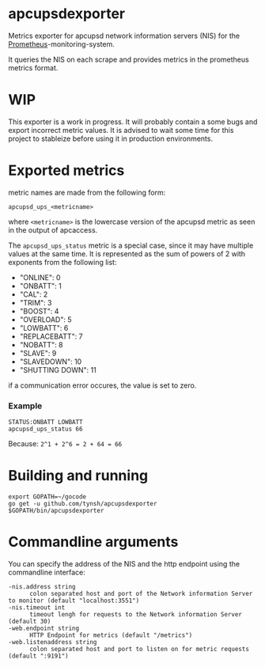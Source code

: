 # apcupsdexporter

Metrics exporter for apcupsd network information servers (NIS) for the
[Prometheus](www.prometheus.io)-monitoring-system.

It queries the NIS on each scrape and provides metrics in the prometheus
metrics format.

# WIP
This exporter is a work in progress. It will probably contain a some bugs
and export incorrect metric values. It is advised to wait some time for this
project to stableize before using it in production environments.

# Exported metrics

metric names are made from the following form:

    apcupsd_ups_<metricname>

where `<metricname>` is the lowercase version of the apcupsd metric as seen in the output of apcaccess.

The `apcupsd_ups_status` metric is a special case, since it may have multiple
values at the same time. It is represented as the sum of powers of 2 with
exponents from the following list:

* "ONLINE": 0
* "ONBATT": 1
* "CAL": 2
* "TRIM": 3
* "BOOST": 4
* "OVERLOAD": 5
* "LOWBATT": 6
* "REPLACEBATT": 7
* "NOBATT": 8
* "SLAVE": 9
* "SLAVEDOWN": 10
* "SHUTTING DOWN": 11

if a communication error occures, the value is set to zero.

### Example
    STATUS:ONBATT LOWBATT
    apcupsd_ups_status 66

Because: `2^1 + 2^6 = 2 + 64 = 66`

# Building and running

    export GOPATH=~/gocode
    go get -u github.com/tynsh/apcupsdexporter
    $GOPATH/bin/apcupsdexporter

# Commandline arguments

You can specify the address of the NIS and the http endpoint using the commandline interface:

    -nis.address string
          colon separated host and port of the Network information Server to monitor (default "localhost:3551")
    -nis.timeout int
          timeout lengh for requests to the Network information Server (default 30)
    -web.endpoint string
          HTTP Endpoint for metrics (default "/metrics")
    -web.listenaddress string
          colon separated host and port to listen on for metric requests (default ":9191")
